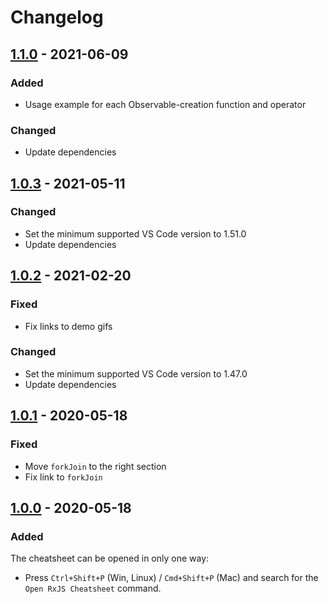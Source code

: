 # Changelog

## [1.1.0](https://github.com/dzhavat/rxjs-cheatsheet/compare/1.0.3...1.1.0) - 2021-06-09

### Added

- Usage example for each Observable-creation function and operator

### Changed

- Update dependencies

## [1.0.3](https://github.com/dzhavat/rxjs-cheatsheet/compare/1.0.2...1.0.3) - 2021-05-11

### Changed

- Set the minimum supported VS Code version to 1.51.0
- Update dependencies

## [1.0.2](https://github.com/dzhavat/rxjs-cheatsheet/compare/1.0.1...1.0.2) - 2021-02-20

### Fixed

- Fix links to demo gifs

### Changed

- Set the minimum supported VS Code version to 1.47.0
- Update dependencies

## [1.0.1](https://github.com/dzhavat/rxjs-cheatsheet/compare/1.0.0...1.0.1) - 2020-05-18

### Fixed

- Move `forkJoin` to the right section
- Fix link to `forkJoin`

## [1.0.0](https://github.com/dzhavat/rxjs-cheatsheet/releases/tag/1.0.0) - 2020-05-18

### Added

The cheatsheet can be opened in only one way:

- Press `Ctrl+Shift+P` (Win, Linux) / `Cmd+Shift+P` (Mac) and search for the `Open RxJS Cheatsheet` command.
